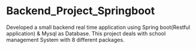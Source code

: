 # Backend_Project_Springboot
Developed a small backend real time application using Spring boot(Restful application) & Mysql as Database. 
This project deals with school management System with 8 different packages.
